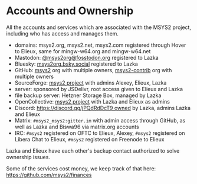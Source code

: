 # Accounts and Ownership

All the accounts and services which are associated with the MSYS2 project, including who has access and manages them.

- domains: msys2.org, msys2.net, msys2.com registered through Hover to Elieux, same for mingw-w64.org and mingw-w64.net
- Mastodon: [@msys2org@fosstodon.org](https://fosstodon.org/@msys2org) registered to Lazka
- Bluesky: [msys2org.bsky.social](https://bsky.app/profile/msys2org.bsky.social) registered to Lazka
- GitHub: [msys2](https://github.com/msys2) org with multiple owners, [msys2-contrib](https://github.com/msys2-contrib) org with multiple owners
- SourceForge: [msys2 project](https://sourceforge.net/projects/msys2) with admins Alexey, Elieux, Lazka
- server: sponsored by JSDelivr, root access given to Elieux and Lazka
- file backup server: Hetzner Storage Box, managed by Lazka
- OpenCollective: [msys2 project](https://opencollective.com/msys2) with Lazka and Elieux as admins
- Discord: https://discord.gg/jPQdRdDcT9 owned by Lazka, admins Lazka and Elieux
- Matrix: `#msys2_msys2:gitter.im` with admin access through GitHub, as well as Lazka and Biswa96 via matrix.org accounts
- IRC: `#msys2` registered on OFTC to Elieux, Alexey, `#msys2` registered on Libera Chat to Elieux, `#msys2` registered on Freenode to Elieux

Lazka and Elieux have each other's backup contact authorized to solve ownership issues.

Some of the services cost money, we keep track of that here: https://github.com/msys2/finances
